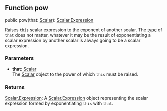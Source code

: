 ## Function pow

public pow(that: [Scalar](reference/v/0.2.1/quantities/Scalar)): [Scalar.Expression](reference/v/0.2.1/quantities/Scalar.Expression)

Raises `this` scalar expression to the exponent of another scalar. The [type](reference/v/0.2.1/core/definitions/Evaluable/type)
of `that` does not matter, whatever it may be the result of exponentiating
a scalar expression by another scalar is always going to be a scalar expression.

### Parameters
* **that**: [Scalar](reference/v/0.2.1/quantities/Scalar)<br>
 The [Scalar](reference/v/0.2.1/quantities/Scalar) object to the power of which `this` must be raised.

### Returns
[Scalar.Expression](reference/v/0.2.1/quantities/Scalar.Expression):
A [Scalar.Expression](reference/v/0.2.1/quantities/Scalar.Expression) object
representing the scalar expression formed by exponentiating `this` with `that`.